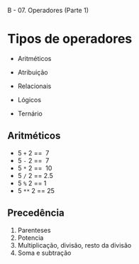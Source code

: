 B - 07. Operadores (Parte 1)

# Tipos de operadores

- Aritméticos
    
- Atribuição
    
- Relacionais
    
- Lógicos
    
- Ternário
    

## Aritméticos

- 5 `+` 2 ==  7
- 5 `-` 2 ==  7
- 5 `*` 2 ==  10
- 5 `/` 2 == 2.5
- 5 `%` 2 == 1
- 5 `**` 2 == 25

## Precedência

1.  Parenteses
2.  Potencia
3.  Multiplicação, divisão, resto da divisão
4.  Soma e subtração